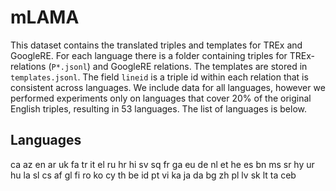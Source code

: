 mLAMA
======

This dataset contains the translated triples and templates for TREx and GoogleRE. 
For each language there is a folder containing triples for TREx-relations (`P*.jsonl`) and GoogleRE relations. The templates are stored in `templates.jsonl`. 
The field `lineid` is a triple id within each relation that is consistent across languages.
We include data for all languages, however we performed experiments only on languages that cover 20% of the original English triples, resulting in 53 languages. 
The list of languages is below. 


Languages
--------
ca
az
en
ar
uk
fa
tr
it
el
ru
hr
hi
sv
sq
fr
ga
eu
de
nl
et
he
es
bn
ms
sr
hy
ur
hu
la
sl
cs
af
gl
fi
ro
ko
cy
th
be
id
pt
vi
ka
ja
da
bg
zh
pl
lv
sk
lt
ta
ceb